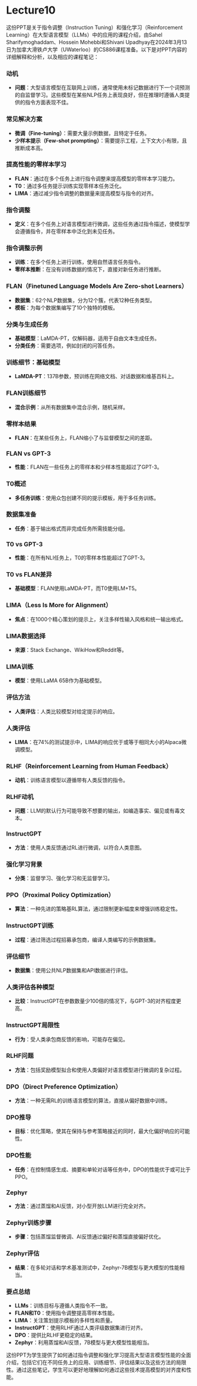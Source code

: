 # Lecture10

这份PPT是关于指令调整（Instruction Tuning）和强化学习（Reinforcement Learning）在大型语言模型（LLMs）中的应用的课程介绍，由Sahel Sharifymoghaddam、Hossein Mohebbi和Shivani Upadhyay在2024年3月13日为加拿大滑铁卢大学（UWaterloo）的CS886课程准备。以下是对PPT内容的详细解释和分析，以及相应的课程笔记：

### 动机
- **问题**：大型语言模型在互联网上训练，通常使用未标记数据进行下一个词预测的自监督学习。这些模型在某些NLP任务上表现良好，但在推理时遵循人类提供的指令方面表现不佳。

### 常见解决方案
- **微调（Fine-tuning）**：需要大量示例数据，且特定于任务。
- **少样本提示（Few-shot prompting）**：需要提示工程，上下文大小有限，且推断成本高。

### 提高性能的零样本学习
- **FLAN**：通过在多个任务上进行指令调整来提高模型的零样本学习能力。
- **T0**：通过多任务提示训练实现零样本任务泛化。
- **LIMA**：通过减少指令调整的数据量来提高模型与指令的对齐。

### 指令调整
- **定义**：在多个任务上对语言模型进行微调，这些任务通过指令描述，使模型学会遵循指令，并在零样本中泛化到未见任务。

### 指令调整示例
- **训练**：在多个任务上进行训练，使用自然语言任务指令。
- **零样本推断**：在没有训练数据的情况下，直接对新任务进行推断。

### FLAN（Finetuned Language Models Are Zero-shot Learners）
- **数据集**：62个NLP数据集，分为12个簇，代表12种任务类型。
- **模板**：为每个数据集编写了10个独特的模板。

### 分类与生成任务
- **基础模型**：LaMDA-PT，仅解码器，适用于自由文本生成任务。
- **分类任务**：需要选项，例如封闭的问答任务。

### 训练细节：基础模型
- **LaMDA-PT**：137B参数，预训练在网络文档、对话数据和维基百科上。

### FLAN训练细节
- **混合示例**：从所有数据集中混合示例，随机采样。

### 零样本结果
- **FLAN**：在某些任务上，FLAN缩小了与监督模型之间的差距。

### FLAN vs GPT-3
- **性能**：FLAN在一些任务上的零样本和少样本性能超过了GPT-3。

### T0概述
- **多任务训练**：使用众包创建不同的提示模板，用于多任务训练。

### 数据集准备
- **任务**：基于输出格式而非完成任务所需技能分组。

### T0 vs GPT-3
- **性能**：在所有NLI任务上，T0的零样本性能超过了GPT-3。

### T0 vs FLAN差异
- **基础模型**：FLAN使用LaMDA-PT，而T0使用LM+T5。

### LIMA（Less Is More for Alignment）
- **焦点**：在1000个精心策划的提示上，关注多样性输入风格和统一输出格式。

### LIMA数据选择
- **来源**：Stack Exchange、WikiHow和Reddit等。

### LIMA训练
- **模型**：使用LLaMA 65B作为基础模型。

### 评估方法
- **人类评估**：人类比较模型对给定提示的响应。

### 人类评估
- **LIMA**：在74%的测试提示中，LIMA的响应优于或等于相同大小的Alpaca微调模型。

### RLHF（Reinforcement Learning from Human Feedback）
- **动机**：训练语言模型以遵循带有人类反馈的指令。

### RLHF动机
- **问题**：LLM的默认行为可能导致不想要的输出，如编造事实、偏见或有毒文本。

### InstructGPT
- **方法**：使用人类反馈通过RL进行微调，以符合人类意图。

### 强化学习背景
- **分类**：监督学习、强化学习和无监督学习。

### PPO（Proximal Policy Optimization）
- **算法**：一种先进的策略基RL算法，通过限制更新幅度来增强训练稳定性。

### InstructGPT训练
- **过程**：通过筛选过程招募承包商，编译人类编写的示例数据集。

### 评估细节
- **数据集**：使用公共NLP数据集和API数据进行评估。

### 人类评估各种模型
- **比较**：InstructGPT在参数数量少100倍的情况下，与GPT-3的对齐程度更高。

### InstructGPT局限性
- **行为**：受人类承包商反馈的影响，可能存在偏见。

### RLHF问题
- **方法**：包括奖励模型拟合和使用人类偏好对语言模型进行微调的复杂过程。

### DPO（Direct Preference Optimization）
- **方法**：一种无需RL的训练语言模型的算法，直接从偏好数据中训练。

### DPO推导
- **目标**：优化策略，使其在保持与参考策略接近的同时，最大化偏好响应的可能性。

### DPO性能
- **任务**：在控制情感生成、摘要和单轮对话等任务中，DPO的性能优于或可比于PPO。

### Zephyr
- **方法**：通过蒸馏和AI反馈，对小型开放LLM进行完全对齐。

### Zephyr训练步骤
- **步骤**：包括蒸馏监督微调、AI反馈通过偏好和蒸馏直接偏好优化。

### Zephyr评估
- **结果**：在多轮对话和学术基准测试中，Zephyr-7B模型与更大模型的性能相当。

### 要点总结
- **LLMs**：训练目标与遵循人类指令不一致。
- **FLAN和T0**：使用指令调整提高零样本性能。
- **LIMA**：关注策划提示模板的多样性和质量。
- **InstructGPT**：使用RLHF通过人类评级数据集进行对齐。
- **DPO**：提供比RLHF更稳定的结果。
- **Zephyr**：利用蒸馏和AI反馈，7B模型与更大模型性能相当。

这份PPT为学生提供了如何通过指令调整和强化学习提高大型语言模型性能的全面介绍，包括它们在不同任务上的应用、训练细节、评估结果以及这些方法的局限性。通过这些笔记，学生可以更好地理解如何通过这些技术提高模型的对齐度和性能。